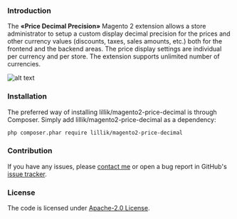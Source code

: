 
### Introduction ###
The **«Price Decimal Precision»** Magento 2 extension allows a store administrator to setup a custom display decimal precision for the prices and other currency values (discounts, taxes, sales amounts, etc.) both for the frontend and the backend areas.
The price display settings are individual per currency and per store.
The extension supports unlimited number of currencies.


![alt text](https://i.imgsafe.org/30da48c019.png "Magento 2 Price Decimal Precision")

### Installation ###
The preferred way of installing lillik/magento2-price-decimal is through Composer. Simply add lillik/magento2-price-decimal as a dependency:

```bash
php composer.phar require lillik/magento2-price-decimal
```
### Contribution ###
If you have any issues, please [contact me](https://twitter.com/clipro) or open a bug report in GitHub's [issue tracker](https://github.com/lillik/magento2-price-decimal/issues).

### License ###
The code is licensed under [Apache-2.0 License](https://www.apache.org/licenses/LICENSE-2.0).
